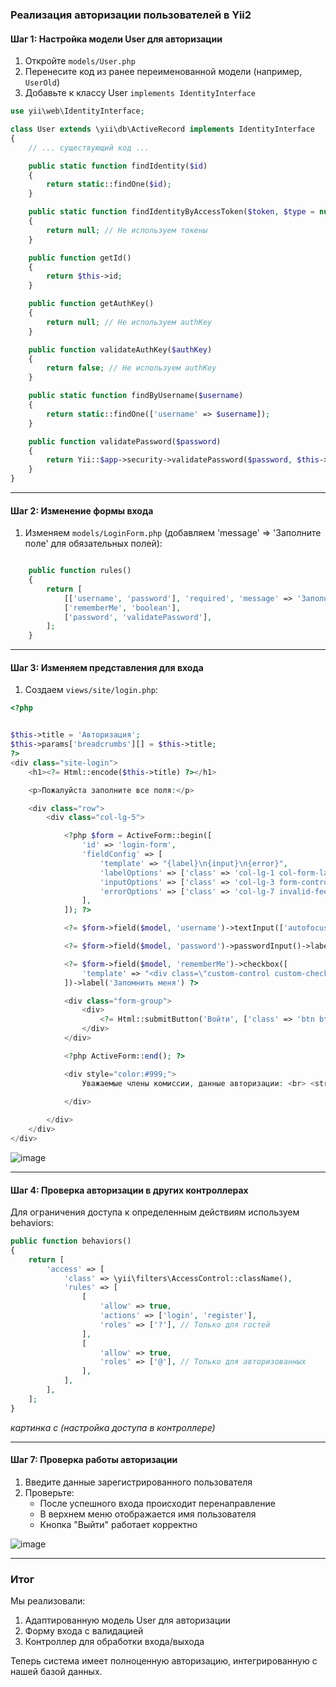 ### Реализация авторизации пользователей в Yii2


#### Шаг 1: Настройка модели User для авторизации

1. Откройте `models/User.php`
2. Перенесите код из ранее переименованной модели (например, `UserOld`)
3. Добавьте к классу User `implements IdentityInterface`

```php
use yii\web\IdentityInterface;

class User extends \yii\db\ActiveRecord implements IdentityInterface
{
    // ... существующий код ...

    public static function findIdentity($id)
    {
        return static::findOne($id);
    }

    public static function findIdentityByAccessToken($token, $type = null)
    {
        return null; // Не используем токены
    }

    public function getId()
    {
        return $this->id;
    }

    public function getAuthKey()
    {
        return null; // Не используем authKey
    }

    public function validateAuthKey($authKey)
    {
        return false; // Не используем authKey
    }

    public static function findByUsername($username)
    {
        return static::findOne(['username' => $username]);
    }

    public function validatePassword($password)
    {
        return Yii::$app->security->validatePassword($password, $this->password);
    }
}
```


---


#### Шаг 2: Изменение формы входа

1. Изменяем `models/LoginForm.php` (добавляем 'message' => 'Заполните поле' для обязательных полей):

```php

    public function rules()
    {
        return [
            [['username', 'password'], 'required', 'message' => 'Заполните поле'],   
            ['rememberMe', 'boolean'],
            ['password', 'validatePassword'],
        ];
    }


```


---

#### Шаг 3: Изменяем представления для входа

1. Создаем `views/site/login.php`:

```php
<?php


$this->title = 'Авторизация';
$this->params['breadcrumbs'][] = $this->title;
?>
<div class="site-login">
    <h1><?= Html::encode($this->title) ?></h1>

    <p>Пожалуйста заполните все поля:</p>

    <div class="row">
        <div class="col-lg-5">

            <?php $form = ActiveForm::begin([
                'id' => 'login-form',
                'fieldConfig' => [
                    'template' => "{label}\n{input}\n{error}",
                    'labelOptions' => ['class' => 'col-lg-1 col-form-label mr-lg-3'],
                    'inputOptions' => ['class' => 'col-lg-3 form-control'],
                    'errorOptions' => ['class' => 'col-lg-7 invalid-feedback'],
                ],
            ]); ?>

            <?= $form->field($model, 'username')->textInput(['autofocus' => true])->label('Имя пользователя') ?>

            <?= $form->field($model, 'password')->passwordInput()->label('Пароль') ?>

            <?= $form->field($model, 'rememberMe')->checkbox([
                'template' => "<div class=\"custom-control custom-checkbox\">{input} {label}</div>\n<div class=\"col-lg-8\">{error}</div>",
            ])->label('Запомнить меня') ?>

            <div class="form-group">
                <div>
                    <?= Html::submitButton('Войти', ['class' => 'btn btn-primary', 'name' => 'login-button']) ?>
                </div>
            </div>

            <?php ActiveForm::end(); ?>

            <div style="color:#999;">
                Уважаемые члены комиссии, данные авторизации: <br> <strong>admin/admin</strong> или <strong>demo/demo</strong>.<br>
    
            </div>

        </div>
    </div>
</div>

```

![image](https://github.com/user-attachments/assets/8bd73f8c-f1fa-4938-8a08-ccf639db094b)


---

#### Шаг 4: Проверка авторизации в других контроллерах

Для ограничения доступа к определенным действиям используем behaviors:

```php
public function behaviors()
{
    return [
        'access' => [
            'class' => \yii\filters\AccessControl::className(),
            'rules' => [
                [
                    'allow' => true,
                    'actions' => ['login', 'register'],
                    'roles' => ['?'], // Только для гостей
                ],
                [
                    'allow' => true,
                    'roles' => ['@'], // Только для авторизованных
                ],
            ],
        ],
    ];
}
```

*картинка с (настройка доступа в контроллере)*

---

#### Шаг 7: Проверка работы авторизации

1. Введите данные зарегистрированного пользователя
2. Проверьте:
   - После успешного входа происходит перенаправление
   - В верхнем меню отображается имя пользователя
   - Кнопка "Выйти" работает корректно


![image](https://github.com/user-attachments/assets/4fe08fa3-a875-4245-8d38-fd67afa34ae3)


---

### Итог

Мы реализовали:
1. Адаптированную модель User для авторизации
2. Форму входа с валидацией
3. Контроллер для обработки входа/выхода


Теперь система имеет полноценную авторизацию, интегрированную с нашей базой данных.

